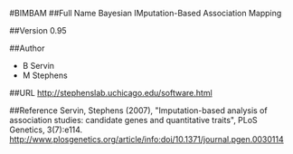 #BIMBAM
##Full Name
Bayesian IMputation-Based Association Mapping

##Version
0.95

##Author
* B Servin
* M Stephens

##URL
http://stephenslab.uchicago.edu/software.html

##Reference
Servin, Stephens (2007), "Imputation-based analysis of association studies: candidate genes and quantitative traits", PLoS Genetics, 3(7):e114. http://www.plosgenetics.org/article/info:doi/10.1371/journal.pgen.0030114

